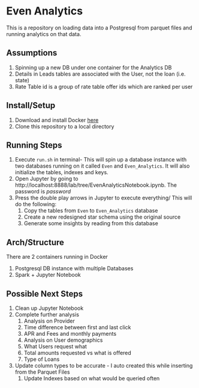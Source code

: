 # Even Analytics

This is a repository on loading data into a Postgresql from parquet files and running analytics on that data.

## Assumptions

1. Spinning up a new DB under one container for the Analytics DB
2. Details in Leads tables are associated with the User, not the loan (i.e. state)
3. Rate Table id is a group of rate table offer ids which are ranked per user

## Install/Setup

1. Download and install Docker [here](https://docs.docker.com/get-docker/)
2. Clone this repository to a local directory

## Running Steps

1. Execute `run.sh` in terminal- This will spin up a database instance with two databases running on it called `Even` and
   `Even_Analytics`. It will also initialize the tables, indexes and keys.
2. Open Jupyter by going to http://localhost:8888/lab/tree/EvenAnalyticsNotebook.ipynb. The password is *password*
3. Press the double play arrows in Jupyter to execute everything/ This will do the following:
    1. Copy the tables from `Even` to `Even_Analytics` database
    2. Create a new redesigned star schema using the original source
    3. Generate some insights by reading from this database

## Arch/Structure

There are 2 containers running in Docker

1. Postgresql DB instance with multiple Databases
2. Spark + Jupyter Notebook

## Possible Next Steps

1. Clean up Jupyter Notebook
2. Complete further analysis
    1. Analysis on Provider
    2. Time difference between first and last click
    3. APR and Fees and monthly payments
    4. Analysis on User demographics
    5. What Users request what
    6. Total amounts requested vs what is offered
    7. Type of Loans
3. Update column types to be accurate - I auto created this while inserting from the Parquet Files
   1. Update Indexes based on what would be queried often
   